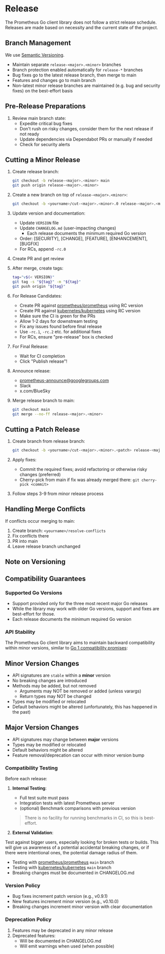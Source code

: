 # Release

The Prometheus Go client library does not follow a strict release schedule. Releases are made based on necessity and the current state of the project.

## Branch Management

We use [Semantic Versioning](https://semver.org/).

- Maintain separate `release-<major>.<minor>` branches
- Branch protection enabled automatically for `release-*` branches
- Bug fixes go to the latest release branch, then merge to main
- Features and changes go to main branch
- Non-latest minor release branches are maintained (e.g. bug and security fixes) on the best-effort basis

## Pre-Release Preparations

1. Review main branch state:
   - Expedite critical bug fixes
   - Don't rush on risky changes, consider them for the next release if not ready
   - Update dependencies via Dependabot PRs or manually if needed
   - Check for security alerts

## Cutting a Minor Release

1. Create release branch:

   ```bash
   git checkout -b release-<major>.<minor> main
   git push origin release-<major>.<minor>
   ```

2. Create a new branch on top of `release-<major>.<minor>`:

   ```bash
   git checkout -b <yourname>/cut-<major>.<minor>.0 release-<major>.<minor>
   ```

3. Update version and documentation:
   - Update `VERSION` file
   - Update `CHANGELOG.md` (user-impacting changes)
      - Each release documents the minimum required Go version
   - Order: [SECURITY], [CHANGE], [FEATURE], [ENHANCEMENT], [BUGFIX]
   - For RCs, append `-rc.0`

4. Create PR and get review

5. After merge, create tags:

   ```bash
   tag="v$(< VERSION)"
   git tag -s "${tag}" -m "${tag}"
   git push origin "${tag}"
   ```

6. For Release Candidates:
   - Create PR against [prometheus/prometheus](https://github.com/prometheus/prometheus) using RC version
   - Create PR against [kubernetes/kubernetes](https://github.com/kubernetes/kubernetes) using RC version
   - Make sure the CI is green for the PRs
   - Allow 1-2 days for downstream testing
   - Fix any issues found before final release
   - Use `-rc.1`, `-rc.2` etc. for additional fixes
   - For RCs, ensure "pre-release" box is checked

7. For Final Release:
   - Wait for CI completion
   - Click "Publish release"!

8. Announce release:
   - <prometheus-announce@googlegroups.com>
   - Slack
   - x.com/BlueSky

9. Merge release branch to main:

   ```bash
   git checkout main
   git merge --no-ff release-<major>.<minor>
   ```

## Cutting a Patch Release

1. Create branch from release branch:

   ```bash
   git checkout -b <yourname>/cut-<major>.<minor>.<patch> release-<major>.<minor>
   ```

2. Apply fixes:
   - Commit the required fixes; avoid refactoring or otherwise risky changes (preferred)
   - Cherry-pick from main if fix was already merged there: `git cherry-pick <commit>`

3. Follow steps 3-9 from minor release process

## Handling Merge Conflicts

If conflicts occur merging to main:

1. Create branch: `<yourname>/resolve-conflicts`
2. Fix conflicts there
3. PR into main
4. Leave release branch unchanged

## Note on Versioning

## Compatibility Guarantees

### Supported Go Versions

- Support provided only for the three most recent major Go releases
- While the library may work with older Go versions, support and fixes are best-effort for those.
- Each release documents the minimum required Go version

### API Stability

The Prometheus Go client library aims to maintain backward compatibility within minor versions, similar to [Go 1 compatibility promises](https://golang.org/doc/go1compat):


## Minor Version Changes
- API signatures are `stable` within a **minor** version
- No breaking changes are introduced
- Methods may be added, but not removed
   - Arguments may NOT be removed or added (unless varargs)
   - Return types may NOT be changed
- Types may be modified or relocated
- Default behaviors might be altered (unfortunately, this has happened in the past)

## Major Version Changes
- API signatures may change between **major** versions
- Types may be modified or relocated
- Default behaviors might be altered
- Feature removal/deprecation can occur with minor version bump

### Compatibility Testing

Before each release:

1. **Internal Testing**:
   - Full test suite must pass
   - Integration tests with latest Prometheus server
   - (optional) Benchmark comparisons with previous version
   > There is no facility for running benchmarks in CI, so this is best-effort.

2. **External Validation**:

Test against bigger users, especially looking for broken tests or builds. This will give us awareness of a potential accidental breaking changes, or if there were intentional ones, the potential damage radius of them.

   - Testing with [prometheus/prometheus](https://github.com/prometheus/prometheus) `main` branch
   - Testing with [kubernetes/kubernetes](https://github.com/kubernetes/kubernetes) `main` branch
   - Breaking changes must be documented in CHANGELOG.md

### Version Policy

- Bug fixes increment patch version (e.g., v0.9.1)
- New features increment minor version (e.g., v0.10.0)
- Breaking changes increment minor version with clear documentation

### Deprecation Policy

1. Features may be deprecated in any minor release
2. Deprecated features:
   - Will be documented in CHANGELOG.md
   - Will emit warnings when used (when possible)

